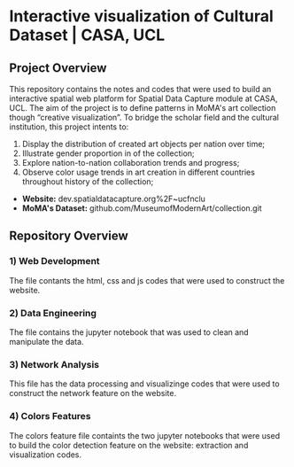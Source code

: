 # Interactive visualization of Cultural Dataset | CASA, UCL

## **Project Overview**
This repository contains the notes and codes that were used to build an interactive spatial web platform for Spatial Data Capture module at CASA, UCL.
The aim of the project is to define patterns in MoMA's art collection though “creative visualization”. To bridge the scholar field and the cultural institution, this project intents to:
1)	Display the distribution of created art objects per nation over time;
2)	Illustrate gender proportion in of the collection;
3)	Explore nation-to-nation collaboration trends and progress;
4)	Observe color usage trends in art creation in different countries throughout history of the collection;  

- **Website:** dev.spatialdatacapture.org%2F~ucfnclu
- **MoMA's Dataset:** github.com/MuseumofModernArt/collection.git

## **Repository Overview**

### 1) Web Development
The file contants the html, css and js codes that were used to construct the website. 

### 2) Data Engineering
The file contains the jupyter notebook that was used to clean and manipulate the data. 

### 3) Network Analysis
This file has the data processing and visualizinge codes that were used to construct the network feature on the website.

### 4) Colors Features
The colors feature file containts the two jupyter notebooks that were used to build the color detection feature on the website: extraction and visualization codes. 
